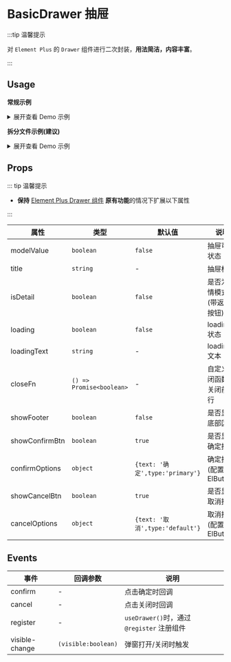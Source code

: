 # BasicDrawer 抽屉

:::tip 温馨提示

对 `Element Plus` 的 `Drawer` 组件进行二次封装，**用法简洁，内容丰富**。

:::

## Usage

**常规示例**

<details>
<summary>展开查看 Demo 示例</summary>

```vue
<template>
  <div>
    <el-button @click="handleOpen">打开Drawer</el-button>
    <BasicDrawer @register="register" title="Drawer Title" size="50%">
      <p>Drawer Info.</p>
      <el-button @click="closeDrawer">关闭 Drawer</el-button>
    </BasicDrawer>
  </div>
</template>

<script lang="ts">
import { defineComponent } from 'vue'
import { ElButton } from 'element-plus'

import { BasicDrawer, useDrawer } from '@/components/BasicDrawer'

export default defineComponent({
  components: { ElButton, BasicDrawer },
  setup() {
    const [register, { openDrawer, setDrawerProps, closeDrawer }] = useDrawer()

    function handleOpen() {
      openDrawer()
      setDrawerProps({ loading: true })
      setTimeout(() => {
        setDrawerProps({ loading: false })
      }, 2000)
    }

    return {
      register,
      handleOpen,
      closeDrawer
    }
  }
})
</script>
```

</details>

**拆分文件示例(建议)**

<details>
<summary>展开查看 Demo 示例</summary>

**某个页面使用**

```vue
<template>
  <div>
    <el-button type="primary" class="my-4" @click="handleOpen">打开Drawer</el-button>
    <Drawer @register="register" />
  </div>
</template>

<script lang="ts">
import { defineComponent } from 'vue'
import { ElButton } from 'element-plus'

import { useDrawer } from '@/components/BasicDrawer'

import Drawer from './Drawer.vue'

export default defineComponent({
  components: {
    ElButton,
    Drawer
  },
  setup() {
    const [register, { openDrawer }] = useDrawer()

    function handleOpen() {
      openDrawer(true, {
        data: 'content',
        info: 'Info'
      })
    }

    return {
      register,
      handleOpen
    }
  }
})
</script>
```

同级目录下创建 **Drawer.vue** 文件

```vue
<template>
  <BasicDrawer
    v-bind="$attrs"
    title="Modal Title"
    width="50%"
    ref="basicDrawer"
    showFooter
    @register="register"
    @confirm="handleConfirm"
  >
    <template #toolbar>
      <el-button>btn</el-button>
      <el-button>btn2</el-button>
    </template>
    <p class="p-20" v-for="index in 100" :key="index">超多的内容</p>
  </BasicDrawer>
</template>

<script lang="ts">
import { defineComponent } from 'vue'
import { ElButton } from 'element-plus'
import { BasicDrawer, useDrawerInner } from '@/components/BasicDrawer'
import { useMessage } from '@/hooks/web/useMessage'

export default defineComponent({
  components: { ElButton, BasicDrawer },
  setup() {
    const { createMessage } = useMessage()
    const [register, { changeConfirmLoading }] = useDrawerInner((data) => {
      createMessage.info('传递了内容==>' + JSON.stringify(data))
    })

    function handleConfirm() {
      changeConfirmLoading(true)
      setTimeout(() => {
        changeConfirmLoading(false)
        createMessage.success('点击了提交')
      }, 3e3)
    }

    return { register, handleConfirm }
  }
})
</script>
```

</details>

## Props

::: tip 温馨提示

- **保持** [Element Plus Drawer 组件](https://element-plus.org/zh-CN/component/drawer.html) **原有功能**的情况下扩展以下属性

:::

| 属性           | 类型                     | 默认值  | 说明                       |
| -------------- | ------------------------ | ------- | -------------------------- |
| modelValue     | `boolean`                | `false`       | 抽屉可见状态               |
| title          | `string`                 | -       | 抽屉标题                   |
| isDetail       | `boolean`                | `false` | 是否为详情模式(带返回按钮) |
| loading        | `boolean`                | `false` | loading 状态               |
| loadingText    | `string`                 | -       | loading 文本               |
| closeFn      | `() => Promise<boolean>` | -       | 自定义关闭函数，关闭前执行 |
| showFooter     | `boolean`                | `false`       | 是否显示底部区域           |
| showConfirmBtn | `boolean`                | `true`  | 是否显示确定按钮           |
| confirmOptions | `object`                 | `{text: '确定',type:'primary'}`       | 确定按钮(配置同 ElButton)  |
| showCancelBtn  | `boolean`                | `true`  | 是否显示取消按钮           |
| cancelOptions  | `object`                 | `{text: '取消',type:'default'}`       | 取消按钮(配置同 ElButton)  |

## Events

| 事件           | 回调参数            | 说明                                       |
| -------------- | ------------------- | ------------------------------------------ |
| confirm        | -                   | 点击确定时回调                             |
| cancel         | -                   | 点击关闭时回调                             |
| register       | -                   | `useDrawer()`时，通过 `@register` 注册组件 |
| visible-change | `(visible:boolean)` | 弹窗打开/关闭时触发                        |
